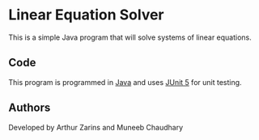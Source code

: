 # Linear Equation Solver

This is a simple Java program that will solve systems of linear equations. 

## Code

This program is programmed in [Java](https://www.java.com/en/) and uses [JUnit 5](https://junit.org/junit5/) for unit testing.

## Authors

Developed by Arthur Zarins and Muneeb Chaudhary
